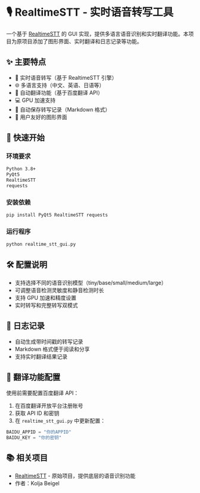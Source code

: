 # 🎙️ RealtimeSTT - 实时语音转写工具

一个基于 [RealtimeSTT](https://github.com/KoljaB/RealtimeSTT) 的 GUI 实现，提供多语言语音识别和实时翻译功能。本项目为原项目添加了图形界面、实时翻译和日志记录等功能。

## ✨ 主要特点

- 🔄 实时语音转写（基于 RealtimeSTT 引擎）
- 🌐 多语言支持（中文、英语、日语等）
- 🤖 自动翻译功能（基于百度翻译 API）
- 💻 GPU 加速支持
- 📝 自动保存转写记录（Markdown 格式）
- 🎯 用户友好的图形界面

## 🚀 快速开始

### 环境要求

```bash
Python 3.8+
PyQt5
RealtimeSTT
requests
```

### 安装依赖

```bash
pip install PyQt5 RealtimeSTT requests
```

### 运行程序

```bash
python realtime_stt_gui.py
```

## 🛠️ 配置说明

- 支持选择不同的语音识别模型（tiny/base/small/medium/large）
- 可调整语音检测灵敏度和静音检测时长
- 支持 GPU 加速和精度设置
- 实时转写和完整转写双模式

## 📝 日志记录

- 自动生成带时间戳的转写记录
- Markdown 格式便于阅读和分享
- 支持实时翻译结果记录

## 🔑 翻译功能配置

使用前需要配置百度翻译 API：
1. 在百度翻译开放平台注册账号
2. 获取 API ID 和密钥
3. 在 `realtime_stt_gui.py` 中更新配置：
```python
BAIDU_APPID = "你的APPID"
BAIDU_KEY = "你的密钥"
```

## 📚 相关项目

- [RealtimeSTT](https://github.com/KoljaB/RealtimeSTT) - 原始项目，提供底层的语音识别功能
- 作者：Kolja Beigel 
